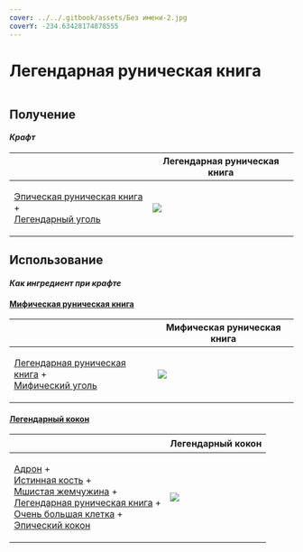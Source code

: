 ```yaml
---
cover: ../../.gitbook/assets/Без имени-2.jpg
coverY: -234.63428174878555
---
```


# Легендарная руническая книга

<figure><img src="../../.gitbook/assets/tome_legendary_128.png" alt=""><figcaption></figcaption></figure>

## Получение

#### _Крафт_

| ㅤ                                                                                                                   |  Легендарная руническая книга                  |
| ------------------------------------------------------------------------------------------------------------------- | ---------------------------------------------- |
| <p><a href="tome_epic.md">Эпическая руническая книга</a> +<br><a href="coal_legendary.md">Легендарный уголь</a></p> | ![](../../.gitbook/assets/tome\_legendary.png) |

## Использование

#### _Как ингредиент при крафте_

#### [Мифическая руническая книга](tome_mythical.md)

| ㅤ                                                                                                                        |  Мифическая руническая книга                  |
| ------------------------------------------------------------------------------------------------------------------------ | --------------------------------------------- |
| <p><a href="tome_legendary.md">Легендарная руническая книга</a> +<br><a href="coal_mythical.md">Мифический уголь</a></p> | ![](../../.gitbook/assets/tome\_mythical.png) |

#### [Легендарный кокон](chrysalis_legendary.md)

| ㅤ                                                                                                                                                                                                                                                                                                                              |  Легендарный кокон                                  |
| ------------------------------------------------------------------------------------------------------------------------------------------------------------------------------------------------------------------------------------------------------------------------------------------------------------------------------ | --------------------------------------------------- |
| <p><a href="hadron.md">Адрон</a> +<br><a href="bone_precision.md">Истинная кость</a> +<br><a href="moss_gem_6.md">Мшистая жемчужина</a> +<br><a href="tome_legendary.md">Легендарная руническая книга</a> +<br><a href="cage_extra_large.md">Очень большая клетка</a> +<br><a href="chrysalis_epic.md">Эпический кокон</a></p> | ![](../../.gitbook/assets/chrysalis\_legendary.png) |

